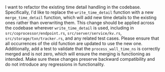 I want to refactor the existing time detail handling in the codebase. Specifically, I'd like to replace the `write_time_detail` function with a new `merge_time_detail` function, which will add new time details to the existing ones rather than overwriting them. This change should be applied across the codebase wherever `write_time_detail` is used, including in `src/coprocessor/endpoint.rs`, `src/server/service/kv.rs`, `src/storage/txn/tracker.rs`, and any related test cases. Please ensure that all occurrences of the old function are updated to use the new one. Additionally, add a test to validate that the `process_wall_time_ns` is correctly merged and is not zero, which will ensure the merging is functioning as intended. Make sure these changes preserve backward compatibility and do not introduce any regressions in functionality.
